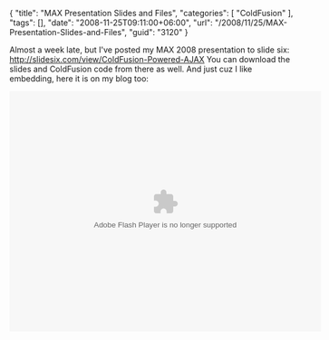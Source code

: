 {
	"title": "MAX Presentation Slides and Files",
	"categories": [
		"ColdFusion"
	],
	"tags": [],
	"date": "2008-11-25T09:11:00+06:00",
	"url": "/2008/11/25/MAX-Presentation-Slides-and-Files",
	"guid": "3120"
}

Almost a week late, but I've posted my MAX 2008 presentation to slide six: <a href="http://slidesix.com/view/ColdFusion-Powered-AJAX">http://slidesix.com/view/ColdFusion-Powered-AJAX</a> You can download the slides and ColdFusion code from there as well. And just cuz I like embedding, here it is on my blog too:

<object height="425" width="550">
	<param name="movie" value="http://slidesix.com/viewer/SlideSixViewer.swf?alias=ColdFusion-Powered-AJAX"/>
	<param name="menu" value="false"/>
	<param name="scale" value="noScale"/>
	<param name="allowFullScreen" value="true"/>
	<embed src="http://slidesix.com/viewer/SlideSixViewer.swf?alias=ColdFusion-Powered-AJAX" allowFullScreen="true" height="425" width="550" type="application/x-shockwave-flash" />
</object>
